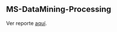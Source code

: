 ## MS-DataMining-Processing
Ver reporte [aquí](https://lab-instrumental-2023-2.github.io/MS-DataMining-Processing/).
